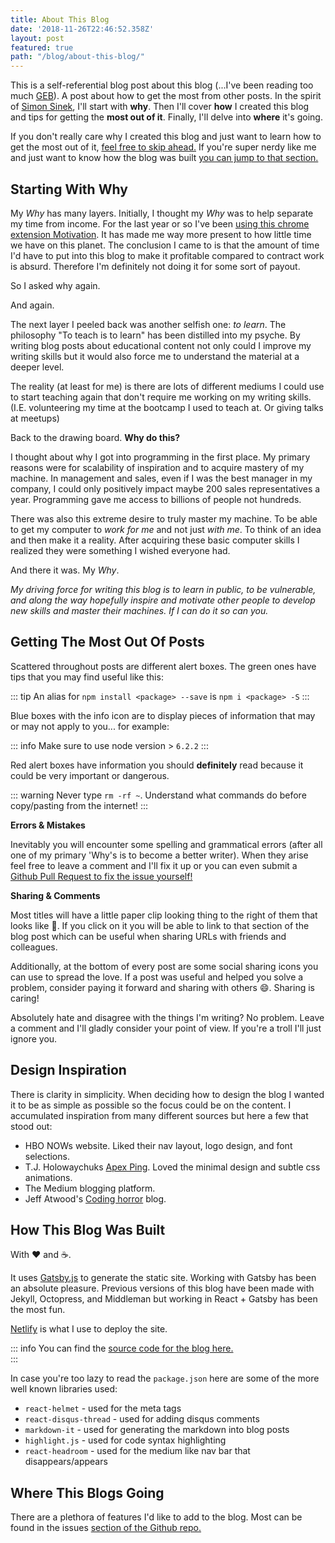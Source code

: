 ```yaml
---
title: About This Blog
date: '2018-11-26T22:46:52.358Z'
layout: post
featured: true
path: "/blog/about-this-blog/"
---
```


This is a self-referential blog post about this blog (...I've been reading too much [GEB](https://www.amazon.com/G%C3%B6del-Escher-Bach-Eternal-Golden/dp/0465026567)).  A post about how to get the most from other posts.
In the spirit of [Simon
Sinek](https://www.ted.com/talks/simon_sinek_how_great_leaders_inspire_action), I'll start with **why**.  Then
I'll cover **how** I created this blog and tips for getting the **most out of it**.
Finally, I'll delve into **where** it's going.  

If you don't really care why I created this blog and just want to learn how to
get the most out of it, [feel free to skip ahead.](#getting-the-most-out-of-posts)  If you're super nerdy like me and just
want to know how the blog was built [you can jump to that
section.](#how-this-blog-was-built)

## Starting With Why
My _Why_ has many layers.  Initially, I thought my _Why_ was to help separate my
time from income.  For the last year or so I've been [using this chrome extension
Motivation](https://chrome.google.com/webstore/detail/motivation/ofdgfpchbidcgncgfpdlpclnpaemakoj?hl=en). It has made me way more present to how little time we have on this
planet.  The conclusion I came to is that the amount of time I'd have to put
into this blog to make it profitable compared to contract work is absurd.  Therefore I'm
definitely not doing it for some sort of payout.

So I asked why again. 

And again.

The next layer I peeled back was another selfish one: _to learn_.  The philosophy
"To teach is to learn" has been distilled into my psyche.  By writing blog posts
about educational content not only could I improve my writing skills but it
would also force me to understand the material at a deeper level.

The reality (at least for me) is there are lots of different mediums I could use to start
teaching again that don't require me working on my writing skills. (I.E.
volunteering my time at the bootcamp I used to teach at.  Or giving talks at
meetups)

Back to the drawing board.  **Why do this?** 

I thought about why I got into programming in the first place.  My primary
reasons were for scalability of inspiration and to acquire mastery of my machine.  In management and sales, even if I
was the best manager in my company, I could only positively impact maybe 200
sales representatives a year.  Programming gave me access to billions of people
not hundreds.  

There was also this extreme desire to truly master my machine.  To be able to
get my computer to _work for me_ and not just _with me_.  To think of an idea
and then make it a reality.  After acquiring these basic computer skills I realized they were
something I wished everyone had.  

And there it was.  My _Why_.

_My driving force for writing this blog is to learn in public, to be vulnerable, 
and along the way hopefully inspire and motivate other
people to develop new skills and master their machines.  If I can do it so can
you._ 

## Getting The Most Out Of Posts

Scattered throughout posts are different alert boxes.  The green ones have
tips that you may find useful like this:

::: tip
An alias for `npm install <package> --save` is `npm i <package> -S`
:::

Blue boxes with the info icon are to display pieces of information that may or
may not apply to you... for example:

::: info
Make sure to use node version > `6.2.2`
:::

Red alert boxes have information you should **definitely** read because it could
be very important or dangerous.

::: warning
Never type `rm -rf ~`. Understand what commands do before copy/pasting from the
internet!
:::

**Errors & Mistakes** 

Inevitably you will encounter some spelling and grammatical errors (after all
one of my primary 'Why's is to become a better writer).  When they arise feel
free to leave a comment and I'll fix it up or you can even submit a [Github Pull
Request to fix the issue yourself!](https://github.com/SpencerCDixon/blog/pulls)

**Sharing & Comments** 

Most titles will have a little paper clip looking thing to the right of them that
looks like 🔗.  If you click on it you will be able to link to that section of
the blog post which can be useful when sharing URLs with friends and colleagues.

Additionally, at the bottom of every post are some social sharing icons you can
use to spread the love.  If a post was useful and helped you solve a problem,
consider paying it forward and sharing with others :smile:.  Sharing is caring!  

Absolutely hate and disagree with the things I'm writing?  No problem.  Leave a
comment and I'll gladly consider your point of view.  If you're a troll I'll just ignore you.

## Design Inspiration
There is clarity in simplicity.  When deciding how to design the blog I wanted
it to be as simple as possible so the focus could be on the content.  I
accumulated inspiration from many different sources but here a few that stood
out:

* HBO NOWs website.  Liked their nav layout, logo design, and font selections.
* T.J. Holowaychuks [Apex Ping](https://apex.sh/ping/).  Loved the minimal design and subtle css
    animations.
* The Medium blogging platform.
* Jeff Atwood's [Coding horror](https://blog.codinghorror.com/) blog.

## How This Blog Was Built

With :heart: and :coffee:. 

It uses [Gatsby.js](https://github.com/gatsbyjs/gatsby) to generate the static site.  Working with Gatsby has been 
an absolute pleasure.  Previous versions of this blog have been made with
Jekyll, Octopress, and Middleman but working in React + Gatsby has been the most fun.

[Netlify](https://www.netlify.com/) is what I use to deploy the site.

::: info
You can find the [source code for the blog here.](https://github.com/SpencerCDixon/blog)  
:::

In case you're too lazy to read the `package.json` here are some of the more
well known libraries used:

* `react-helmet` - used for the meta tags
* `react-disqus-thread` - used for adding disqus comments
* `markdown-it` - used for generating the markdown into blog posts
* `highlight.js` - used for code syntax highlighting
* `react-headroom` - used for the medium like nav bar that disappears/appears

## Where This Blogs Going
There are a plethora of features I'd like to add to the blog.  Most can be found
in the issues [section of the Github repo.](https://github.com/SpencerCDixon/blog/issues)  

